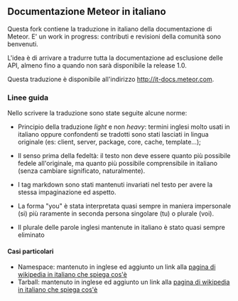 ## Documentazione Meteor in italiano

Questa fork contiene la traduzione in italiano della documentazione di
Meteor. E' un work in progress: contributi e revisioni della comunità
sono benvenuti.

L'idea è di arrivare a tradurre tutta la documentazione ad esclusione
delle API, almeno fino a quando non sarà disponibile la release 1.0.

Questa traduzione è disponibile all'indirizzo http://it-docs.meteor.com.

### Linee guida

Nello scrivere la traduzione sono state seguite alcune norme:

- Principio della traduzione _light_ e non _heavy_: termini inglesi
  molto usati in italiano oppure confondenti se tradotti sono stati
  lasciati in lingua originale (es: client, server, package, core,
  cache, template...);

- Il senso prima della fedeltà: il testo non deve essere quanto più
  possibile fedele all'originale, ma quanto più possibile comprensibile
  in italiano (senza cambiare significato, naturalmente).

- I tag markdown sono stati mantenuti invariati nel testo per avere la
  stessa impaginazione ed aspetto.

- La forma "you" è stata interpretata quasi sempre in maniera
  impersonale (si) più raramente in seconda persona singolare (tu) o
  plurale (voi).

- Il plurale delle parole inglesi mantenute in italiano è stato quasi
  sempre eliminato

#### Casi particolari

- Namespace: mantenuto in inglese ed aggiunto un link alla [pagina di wikipedia in italiano che spiega cos'è](http://it.wikipedia.org/wiki/Namespace)
- Tarball: mantenuto in inglese ed aggiunto un link alla [pagina di wikipedia in italiano che spiega cos'è](http://it.wikipedia.org/wiki/Tar_(software))